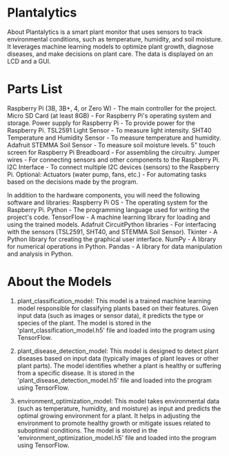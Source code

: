 # Plantalytics
About Plantalytics is a smart plant monitor that uses sensors to track environmental conditions, such as temperature, humidity, and soil moisture. It leverages machine learning models to optimize plant growth, diagnose diseases, and make decisions on plant care. The data is displayed on an LCD and a GUI.

# Parts List
Raspberry Pi (3B, 3B+, 4, or Zero W) - The main controller for the project.
Micro SD Card (at least 8GB) - For Raspberry Pi's operating system and storage.
Power supply for Raspberry Pi - To provide power for the Raspberry Pi.
TSL2591 Light Sensor - To measure light intensity.
SHT40 Temperature and Humidity Sensor - To measure temperature and humidity.
Adafruit STEMMA Soil Sensor - To measure soil moisture levels.
5" touch screen for Raspberry Pi
Breadboard - For assembling the circuitry.
Jumper wires - For connecting sensors and other components to the Raspberry Pi.
I2C Interface - To connect multiple I2C devices (sensors) to the Raspberry Pi.
Optional: Actuators (water pump, fans, etc.) - For automating tasks based on the decisions made by the program.

In addition to the hardware components, you will need the following software and libraries:
  Raspberry Pi OS - The operating system for the Raspberry Pi.
  Python - The programming language used for writing the project's code.
  TensorFlow - A machine learning library for loading and using the trained models.
  Adafruit CircuitPython libraries - For interfacing with the sensors (TSL2591, SHT40, and STEMMA Soil Sensor).
  Tkinter - A Python library for creating the graphical user interface.
  NumPy - A library for numerical operations in Python.
  Pandas - A library for data manipulation and analysis in Python.

# About the Models
1) plant_classification_model: This model is a trained machine learning model responsible for classifying plants based on their features. Given input data (such as images or sensor data), it predicts the type or species of the plant. The model is stored in the 'plant_classification_model.h5' file and loaded into the program using TensorFlow.

2) plant_disease_detection_model: This model is designed to detect plant diseases based on input data (typically images of plant leaves or other plant parts). The model identifies whether a plant is healthy or suffering from a specific disease. It is stored in the 'plant_disease_detection_model.h5' file and loaded into the program using TensorFlow.

3) environment_optimization_model: This model takes environmental data (such as temperature, humidity, and moisture) as input and predicts the optimal growing environment for a plant. It helps in adjusting the environment to promote healthy growth or mitigate issues related to suboptimal conditions. The model is stored in the 'environment_optimization_model.h5' file and loaded into the program using TensorFlow.
